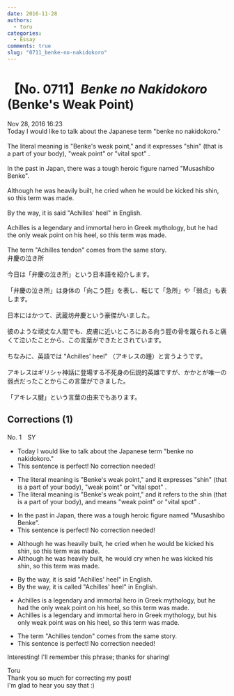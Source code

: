 ```yaml
---
date: 2016-11-28
authors:
  - toru
categories:
  - Essay
comments: true
slug: "0711_benke-no-nakidokoro"
---
```


# 【No. 0711】<strong><em>Benke no Nakidokoro</em></strong> (Benke's Weak Point)
<div class="date">Nov 28, 2016 16:23</div>
<div id="post"><div id="body_show_ori">
Today I would like to talk about the Japanese term "benke no nakidokoro."<br/><br/>The literal meaning is "Benke's weak point," and it expresses "shin" (that is a part of your body), "weak point" or "vital spot" .<br/><br/>In the past in Japan, there was a tough heroic figure named "Musashibo Benke".<br/><br/>Although he was heavily built, he cried when he would be kicked his shin, so this term was made.<br/><br/>By the way, it is said "Achilles' heel" in English.<br/><br/>Achilles is a legendary and immortal hero in Greek mythology, but he had the only weak point on his heel, so this term was made.<br/><br/>The term "Achilles tendon" comes from the same story.
</div></div>

<!-- more -->

<div id="post_ja"><div id="body_show_mo">
弁慶の泣き所<br/><br/>今日は「弁慶の泣き所」という日本語を紹介します。<br/><br/>「弁慶の泣き所」は身体の「向こう脛」を表し、転じて「急所」や「弱点」も表します。<br/><br/>日本にはかつて、武蔵坊弁慶という豪傑がいました。<br/><br/>彼のような頑丈な人間でも、皮膚に近いところにある向う脛の骨を蹴られると痛くて泣いたことから、この言葉ができたとされています。<br/><br/>ちなみに、英語では "Achilles' heel" （アキレスの踵）と言うようです。<br/><br/>アキレスはギリシャ神話に登場する不死身の伝説的英雄ですが、かかとが唯一の弱点だったことからこの言葉ができました。<br/><br/>「アキレス腱」という言葉の由来でもあります。
</div></div>

## Corrections (1)
<div id="block"><div class="first_name"> No. 1　<span class="just_name">SY</span></div><div id="block2">
<ul class="correction_field">
<li class="incorrect">Today I would like to talk about the Japanese term "benke no nakidokoro."</li>
<li class="corrected perfect">This sentence is perfect! No correction needed!</li>
</ul>
<ul class="correction_field">
<li class="incorrect">The literal meaning is "Benke's weak point," and it expresses "shin" (that is a part of your body), "weak point" or "vital spot" .</li>
<li class="corrected correct">
The literal meaning is "Benke's weak point," and it <span class="f_blue">refers to the</span> shin (that is a part of your body), <span class="f_blue">and means</span> "weak point" or "vital spot" .
</li>
</ul>
<ul class="correction_field">
<li class="incorrect">In the past in Japan, there was a tough heroic figure named "Musashibo Benke".</li>
<li class="corrected perfect">This sentence is perfect! No correction needed!</li>
</ul>
<ul class="correction_field">
<li class="incorrect">Although he was heavily built, he cried when he would be kicked his shin, so this term was made.</li>
<li class="corrected correct">
Although he was heavily built, he <span class="f_blue">would cry</span> when he <span class="f_blue">was</span> kicked his shin, so this term was made.
</li>
</ul>
<ul class="correction_field">
<li class="incorrect">By the way, it is said "Achilles' heel" in English.</li>
<li class="corrected correct">
By the way, it is <span class="f_blue">called</span> "Achilles' heel" in English.
</li>
</ul>
<ul class="correction_field">
<li class="incorrect">Achilles is a legendary and immortal hero in Greek mythology, but he had the only weak point on his heel, so this term was made.</li>
<li class="corrected correct">
Achilles is a legendary and immortal hero in Greek mythology, but <span class="f_blue">his</span> only weak point <span class="f_blue">was</span> on his heel, so this term was made.
</li>
</ul>
<ul class="correction_field">
<li class="incorrect">The term "Achilles tendon" comes from the same story.</li>
<li class="corrected perfect">This sentence is perfect! No correction needed!</li>
</ul>
<p class="comment_small">
 Interesting! I'll remember this phrase; thanks for sharing!
</p>

</div><div class="name"><span class="just_name">Toru</span><br>
Thank you so much for correcting my post!<br/>I'm glad to hear you say that :)
</div>
</div>
